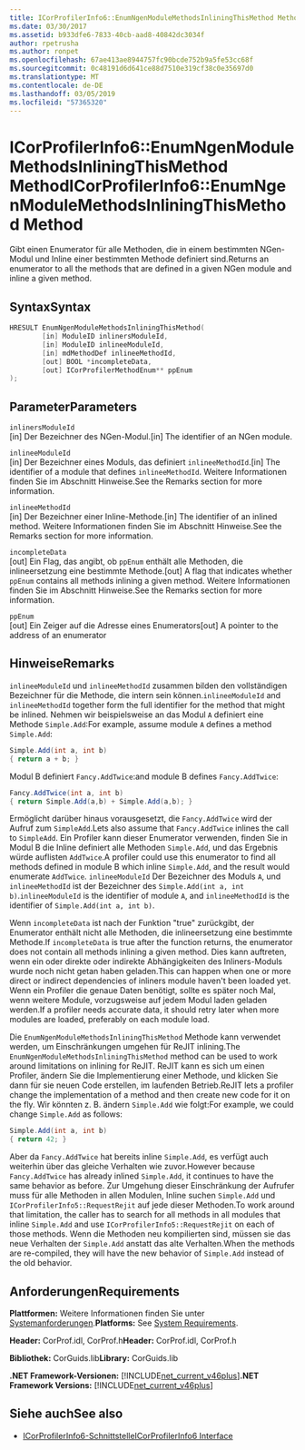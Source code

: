 ```yaml
---
title: ICorProfilerInfo6::EnumNgenModuleMethodsInliningThisMethod Method
ms.date: 03/30/2017
ms.assetid: b933dfe6-7833-40cb-aad8-40842dc3034f
author: rpetrusha
ms.author: ronpet
ms.openlocfilehash: 67ae413ae8944757fc90bcde752b9a5fe53cc68f
ms.sourcegitcommit: 0c48191d6d641ce88d7510e319cf38c0e35697d0
ms.translationtype: MT
ms.contentlocale: de-DE
ms.lasthandoff: 03/05/2019
ms.locfileid: "57365320"
---
```

# <a name="icorprofilerinfo6enumngenmodulemethodsinliningthismethod-method"></a><span data-ttu-id="1e523-102">ICorProfilerInfo6::EnumNgenModuleMethodsInliningThisMethod Method</span><span class="sxs-lookup"><span data-stu-id="1e523-102">ICorProfilerInfo6::EnumNgenModuleMethodsInliningThisMethod Method</span></span>

<span data-ttu-id="1e523-103">Gibt einen Enumerator für alle Methoden, die in einem bestimmten NGen-Modul und Inline einer bestimmten Methode definiert sind.</span><span class="sxs-lookup"><span data-stu-id="1e523-103">Returns an enumerator to all the methods that are defined in a given NGen module and inline a given method.</span></span>

## <a name="syntax"></a><span data-ttu-id="1e523-104">Syntax</span><span class="sxs-lookup"><span data-stu-id="1e523-104">Syntax</span></span>

```cpp
HRESULT EnumNgenModuleMethodsInliningThisMethod(
        [in] ModuleID inlinersModuleId,
        [in] ModuleID inlineeModuleId,
        [in] mdMethodDef inlineeMethodId,
        [out] BOOL *incompleteData,
        [out] ICorProfilerMethodEnum** ppEnum
);
```

## <a name="parameters"></a><span data-ttu-id="1e523-105">Parameter</span><span class="sxs-lookup"><span data-stu-id="1e523-105">Parameters</span></span>

`inlinersModuleId`\
<span data-ttu-id="1e523-106">[in] Der Bezeichner des NGen-Modul.</span><span class="sxs-lookup"><span data-stu-id="1e523-106">[in] The identifier of an NGen module.</span></span>

`inlineeModuleId`\
<span data-ttu-id="1e523-107">[in] Der Bezeichner eines Moduls, das definiert `inlineeMethodId`.</span><span class="sxs-lookup"><span data-stu-id="1e523-107">[in] The identifier of a module that defines `inlineeMethodId`.</span></span> <span data-ttu-id="1e523-108">Weitere Informationen finden Sie im Abschnitt Hinweise.</span><span class="sxs-lookup"><span data-stu-id="1e523-108">See the Remarks section for more information.</span></span>

`inlineeMethodId`\
<span data-ttu-id="1e523-109">[in] Der Bezeichner einer Inline-Methode.</span><span class="sxs-lookup"><span data-stu-id="1e523-109">[in] The identifier of an inlined method.</span></span> <span data-ttu-id="1e523-110">Weitere Informationen finden Sie im Abschnitt Hinweise.</span><span class="sxs-lookup"><span data-stu-id="1e523-110">See the Remarks section for more information.</span></span>

`incompleteData`\
<span data-ttu-id="1e523-111">[out] Ein Flag, das angibt, ob `ppEnum` enthält alle Methoden, die inlineersetzung eine bestimmte Methode.</span><span class="sxs-lookup"><span data-stu-id="1e523-111">[out] A flag that indicates whether `ppEnum` contains all methods inlining a given method.</span></span>  <span data-ttu-id="1e523-112">Weitere Informationen finden Sie im Abschnitt Hinweise.</span><span class="sxs-lookup"><span data-stu-id="1e523-112">See the Remarks section for more information.</span></span>

`ppEnum`\
<span data-ttu-id="1e523-113">[out] Ein Zeiger auf die Adresse eines Enumerators</span><span class="sxs-lookup"><span data-stu-id="1e523-113">[out] A pointer to the address of an enumerator</span></span>

## <a name="remarks"></a><span data-ttu-id="1e523-114">Hinweise</span><span class="sxs-lookup"><span data-stu-id="1e523-114">Remarks</span></span>

<span data-ttu-id="1e523-115">`inlineeModuleId` und `inlineeMethodId` zusammen bilden den vollständigen Bezeichner für die Methode, die intern sein können.</span><span class="sxs-lookup"><span data-stu-id="1e523-115">`inlineeModuleId` and `inlineeMethodId` together form the full identifier for the method that might be inlined.</span></span> <span data-ttu-id="1e523-116">Nehmen wir beispielsweise an das Modul `A` definiert eine Methode `Simple.Add`:</span><span class="sxs-lookup"><span data-stu-id="1e523-116">For example, assume module `A` defines a method `Simple.Add`:</span></span>

```csharp
Simple.Add(int a, int b)
{ return a + b; }
```

<span data-ttu-id="1e523-117">Modul B definiert `Fancy.AddTwice`:</span><span class="sxs-lookup"><span data-stu-id="1e523-117">and module B defines `Fancy.AddTwice`:</span></span>

```csharp
Fancy.AddTwice(int a, int b)
{ return Simple.Add(a,b) + Simple.Add(a,b); }
```

<span data-ttu-id="1e523-118">Ermöglicht darüber hinaus vorausgesetzt, die `Fancy.AddTwice` wird der Aufruf zum `SimpleAdd`.</span><span class="sxs-lookup"><span data-stu-id="1e523-118">Lets also assume that `Fancy.AddTwice` inlines the call to `SimpleAdd`.</span></span> <span data-ttu-id="1e523-119">Ein Profiler kann dieser Enumerator verwenden, finden Sie in Modul B die Inline definiert alle Methoden `Simple.Add`, und das Ergebnis würde auflisten `AddTwice`.</span><span class="sxs-lookup"><span data-stu-id="1e523-119">A profiler could use this enumerator to find all methods defined in module B which inline `Simple.Add`, and the result would enumerate `AddTwice`.</span></span>  <span data-ttu-id="1e523-120">`inlineeModuleId` Der Bezeichner des Moduls `A`, und `inlineeMethodId` ist der Bezeichner des `Simple.Add(int a, int b)`.</span><span class="sxs-lookup"><span data-stu-id="1e523-120">`inlineeModuleId` is the identifier of module `A`, and `inlineeMethodId` is the identifier of `Simple.Add(int a, int b)`.</span></span>

<span data-ttu-id="1e523-121">Wenn `incompleteData` ist nach der Funktion "true" zurückgibt, der Enumerator enthält nicht alle Methoden, die inlineersetzung eine bestimmte Methode.</span><span class="sxs-lookup"><span data-stu-id="1e523-121">If `incompleteData` is true after the function returns, the enumerator does not contain all methods inlining a given method.</span></span> <span data-ttu-id="1e523-122">Dies kann auftreten, wenn ein oder direkte oder indirekte Abhängigkeiten des Inliners-Moduls wurde noch nicht getan haben geladen.</span><span class="sxs-lookup"><span data-stu-id="1e523-122">This can happen when one or more direct or indirect dependencies of inliners module haven't been loaded yet.</span></span> <span data-ttu-id="1e523-123">Wenn ein Profiler die genaue Daten benötigt, sollte es später noch Mal, wenn weitere Module, vorzugsweise auf jedem Modul laden geladen werden.</span><span class="sxs-lookup"><span data-stu-id="1e523-123">If a profiler needs accurate data, it should retry later when more modules are loaded, preferably on each module load.</span></span>

<span data-ttu-id="1e523-124">Die `EnumNgenModuleMethodsInliningThisMethod` Methode kann verwendet werden, um Einschränkungen umgehen für ReJIT inlining.</span><span class="sxs-lookup"><span data-stu-id="1e523-124">The `EnumNgenModuleMethodsInliningThisMethod` method can be used to work around limitations on inlining for ReJIT.</span></span> <span data-ttu-id="1e523-125">ReJIT kann es sich um einen Profiler, ändern Sie die Implementierung einer Methode, und klicken Sie dann für sie neuen Code erstellen, im laufenden Betrieb.</span><span class="sxs-lookup"><span data-stu-id="1e523-125">ReJIT lets a profiler change the implementation of a method and then create new code for it on the fly.</span></span> <span data-ttu-id="1e523-126">Wir könnten z. B. ändern `Simple.Add` wie folgt:</span><span class="sxs-lookup"><span data-stu-id="1e523-126">For example, we could change `Simple.Add` as follows:</span></span>

```csharp
Simple.Add(int a, int b)
{ return 42; }
```

<span data-ttu-id="1e523-127">Aber da `Fancy.AddTwice` hat bereits inline `Simple.Add`, es verfügt auch weiterhin über das gleiche Verhalten wie zuvor.</span><span class="sxs-lookup"><span data-stu-id="1e523-127">However because `Fancy.AddTwice` has already inlined `Simple.Add`, it continues to have the same behavior as before.</span></span> <span data-ttu-id="1e523-128">Zur Umgehung dieser Einschränkung der Aufrufer muss für alle Methoden in allen Modulen, Inline suchen `Simple.Add` und `ICorProfilerInfo5::RequestRejit` auf jede dieser Methoden.</span><span class="sxs-lookup"><span data-stu-id="1e523-128">To work around that limitation, the caller has to search for all methods in all modules that inline `Simple.Add` and use `ICorProfilerInfo5::RequestRejit` on each of those methods.</span></span> <span data-ttu-id="1e523-129">Wenn die Methoden neu kompilierten sind, müssen sie das neue Verhalten der `Simple.Add` anstatt das alte Verhalten.</span><span class="sxs-lookup"><span data-stu-id="1e523-129">When the methods are re-compiled, they will have the new behavior of `Simple.Add` instead of the old behavior.</span></span>

## <a name="requirements"></a><span data-ttu-id="1e523-130">Anforderungen</span><span class="sxs-lookup"><span data-stu-id="1e523-130">Requirements</span></span>

<span data-ttu-id="1e523-131">**Plattformen:** Weitere Informationen finden Sie unter [Systemanforderungen](../../../../docs/framework/get-started/system-requirements.md).</span><span class="sxs-lookup"><span data-stu-id="1e523-131">**Platforms:** See [System Requirements](../../../../docs/framework/get-started/system-requirements.md).</span></span>

<span data-ttu-id="1e523-132">**Header:** CorProf.idl, CorProf.h</span><span class="sxs-lookup"><span data-stu-id="1e523-132">**Header:** CorProf.idl, CorProf.h</span></span>

<span data-ttu-id="1e523-133">**Bibliothek:** CorGuids.lib</span><span class="sxs-lookup"><span data-stu-id="1e523-133">**Library:** CorGuids.lib</span></span>

<span data-ttu-id="1e523-134">**.NET Framework-Versionen:** [!INCLUDE[net_current_v46plus](../../../../includes/net-current-v46plus-md.md)]</span><span class="sxs-lookup"><span data-stu-id="1e523-134">**.NET Framework Versions:** [!INCLUDE[net_current_v46plus](../../../../includes/net-current-v46plus-md.md)]</span></span>

## <a name="see-also"></a><span data-ttu-id="1e523-135">Siehe auch</span><span class="sxs-lookup"><span data-stu-id="1e523-135">See also</span></span>

- [<span data-ttu-id="1e523-136">ICorProfilerInfo6-Schnittstelle</span><span class="sxs-lookup"><span data-stu-id="1e523-136">ICorProfilerInfo6 Interface</span></span>](icorprofilerinfo6-interface.md)